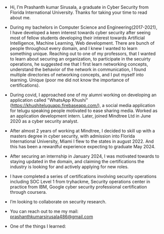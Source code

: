 - Hi, I’m Prashanth kumar Sirusala, a graduate in Cyber Security from Florida International University. Thanks for taking your time to read about me.
- During my bachelors in Computer Science and Engineering(2017-2021), I have developed a keen interest towards cyber security after seeing most of fellow students developing their interest towards Artificial Intelligence, Machine Learning, Web development. There are bunch of people throughout every domain, and I knew I wanted to learn something unique. Reaching out to one of my professors, that I wanted to learn about securing an organization, to participate in the secuirty operations, he suggested me that I first learn networking concepts, understand the behavior of the network in communication, I found multiple directories of networking concepts, and I put myself into learning. Unique (poor me did not know the importance of certifications).
- During covid, I approached one of my alumni working on developing an application called "WhatsApp Khushi" (https://khushiteluguapp.firebaseapp.com/), a social media application for telugu speaking people motivated to ease sharing media. Worked as an application development intern. Later, joined Mindtree Ltd in June 2020 as a cyber security analyst.
- After almost 2 years of working at Mindtree, I decided to skill up with a masters degree in cyber security, with admission into Florida International University, Miami I flew to the states in august 2022. And this has been a rewardful experience expecting to graduate May 2024.
- After securing an internship in January 2024, I was motivated towards to staying updated in the domain, and claiming the certifications the industry is looking for and actively applying for new roles.
  
- I have completed a series of certifications involving security operations including SOC Level 1 from tryhackme, Security operations center in practice from IBM, Google cyber security professional certification through coursera.
- I’m looking to collaborate on security research.
- You can reach out to me my mail: prashanthkumarsirusala486@gmail.com

- One of the things I learned: 

<!---
PrashanthKSirusala/PrashanthKSirusala is a ✨ special ✨ repository because its `README.md` (this file) appears on your GitHub profile.
You can click the Preview link to take a look at your changes.
--->
